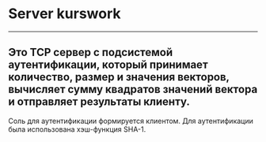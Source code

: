 # Server kurswork

---------------------------------
Это TCP сервер с подсистемой
аутентификации, который принимает
количество, размер и значения 
векторов, вычисляет сумму
квадратов значений вектора
и отправляет результаты 
клиенту. 
------------------------------------
Соль для аутентификации формируется
клиентом. Для аутентификации
была использована хэш-функция
SHA-1.
